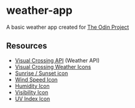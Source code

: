 # weather-app

A basic weather app created for [The Odin Project](https://www.theodinproject.com/lessons/node-path-javascript-weather-app)

## Resources

- [Visual Crossing API](https://www.visualcrossing.com/) (Weather API)
- [Visual Crossing Weather Icons](https://github.com/visualcrossing/WeatherIcons/tree/main)
- [Sunrise / Sunset icon](https://www.svgrepo.com/svg/384288/sunrise-sunset-day-sea-sun)
- [Wind Speed Icon](https://www.svgrepo.com/svg/192951/wind)
- [Humidity Icon](https://www.svgrepo.com/svg/279711/humidity?edit=true)
- [Visibility Icon](https://www.svgrepo.com/svg/206637/visibility-view)
- [UV Index Icon](https://www.svgrepo.com/svg/341277/uv-index-alt)
